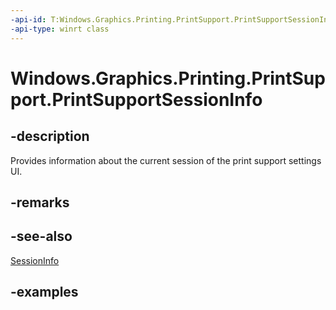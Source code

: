 ```yaml
---
-api-id: T:Windows.Graphics.Printing.PrintSupport.PrintSupportSessionInfo
-api-type: winrt class
---
```


# Windows.Graphics.Printing.PrintSupport.PrintSupportSessionInfo

<!--
public sealed class PrintSupportSessionInfo
-->


## -description

Provides information about the current session of the print support settings UI.

## -remarks

## -see-also

[SessionInfo](printsupportsettingsuisession_sessioninfo.md)

## -examples


